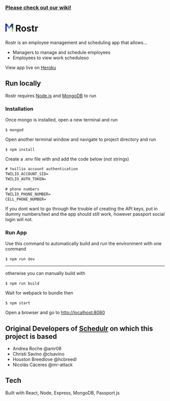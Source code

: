 ### [Please check out our wiki!](https://github.com/Mystr-Melbourne/Rostr/wiki)

# <img src="https://raw.githubusercontent.com/Mystr-Melbourne/rostr/master/public/assets/images/M.png" width="25"> Rostr

Rostr is an employee management and scheduling app that allows…
* Managers to manage and schedule employees
* Employees to view work scheduleso

View app live on [Heroku](https://reactRostr.herokuapp.com)

## Run locally

Rostr requires [Node.js](https://nodejs.org/) and [MongoDB](https://docs.mongodb.com/manual/installation/) to run

### Installation
Once mongo is installed, open a new terminal and run 

`$ mongod`

Open another terminal window and navigate to project directory and run

`$ npm install`

Create a .env file with and add the code below (not strings)

``` 
# twillio account authentication
TWILIO_ACCOUNT_SID=
TWILIO_AUTH_TOKEN=

# phone numbers
TWILIO_PHONE_NUMBER=
CELL_PHONE_NUMBER=
```

If you dont want to go through the trouble of creating the API keys, put in dummy numbers/text and the app should still work, however passport social login will not.

### Run App

Use this command to automatically build and run the environment with one command

`$ npm run dev`

---

otherwise you can manually build with

`$ npm run build`

Wait for webpack to bundle then

`$ npm start`

Open a browser and go to [http://localhost:8080](http://localhost:8080)

## Original Developers of [Schedulr](https://github.com/clsavino/react-shift-scheduler) on which this project is based
* Andrea Roche @amr08
* Christi Savino @clsavino
* Houston Breedlove @hcbreedl
* Nicolás Cáceres @mr-attack

## Tech
Built with React, Node, Express, MongoDB, Passport.js
